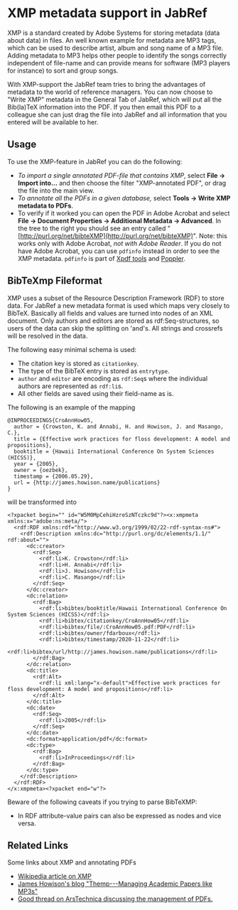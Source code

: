 # XMP metadata support in JabRef

XMP is a standard created by Adobe Systems for storing metadata \(data about data\) in files. An well known example for metadata are MP3 tags, which can be used to describe artist, album and song name of a MP3 file. Adding metadata to MP3 helps other people to identify the songs correctly independent of file-name and can provide means for software \(MP3 players for instance\) to sort and group songs.

With XMP-support the JabRef team tries to bring the advantages of metadata to the world of reference managers. You can now choose to "Write XMP" metadata in the General Tab of JabRef, which will put all the Bib\(la\)TeX information into the PDF. If you then email this PDF to a colleague she can just drag the file into JabRef and all information that you entered will be available to her.

## Usage

To use the XMP-feature in JabRef you can do the following:

* _To import a single annotated PDF-file_ _that contains XMP_, select **File → Import into...** and then choose the filter "XMP-annotated PDF", or drag the file into the main view.
* _To annotate all the PDFs in a given database,_ select **Tools → Write XMP metadata to PDFs**.
* To verify if it worked you can open the PDF in Adobe Acrobat and select **File → Document Properties → Additional Metadata → Advanced**. In the tree to the right you should see an entry called "[http://purl.org/net/bibteXMP](http://purl.org/net/bibteXMP)". Note: this works only with Adobe Acrobat, _not with Adobe Reader_. If you do not have Adobe Acrobat, you can use `pdfinfo` instead in order to see the XMP metadata. `pdfinfo` is part of [Xpdf tools](http://www.foolabs.com/xpdf/)  and [Poppler](http://poppler.freedesktop.org).

## BibTeXmp Fileformat

XMP uses a subset of the Resource Description Framework \(RDF\) to store data. For JabRef a new metadata format is used which maps very closely to BibTeX. Basically all fields and values are turned into nodes of an XML document. Only authors and editors are stored as rdf:Seq-structures, so users of the data can skip the splitting on 'and's. All strings and crossrefs will be resolved in the data.

The following easy minimal schema is used:

* The citation key is stored as `citationkey`.
* The type of the BibTeX entry is stored as `entrytype`.
* `author` and `editor` are encoding as `rdf:Seq`s where the individual authors are represented as `rdf:li`s.
* All other fields are saved using their field-name as is.

The following is an example of the mapping

```text
@INPROCEEDINGS{CroAnnHow05,
  author = {Crowston, K. and Annabi, H. and Howison, J. and Masango, C.},
  title = {Effective work practices for floss development: A model and propositions},
  booktitle = {Hawaii International Conference On System Sciences (HICSS)},
  year = {2005},
  owner = {oezbek},
  timestamp = {2006.05.29},
  url = {http://james.howison.name/publications}
}
```

will be transformed into

```markup
<?xpacket begin="﻿" id="W5M0MpCehiHzreSzNTczkc9d"?><x:xmpmeta xmlns:x="adobe:ns:meta/">
  <rdf:RDF xmlns:rdf="http://www.w3.org/1999/02/22-rdf-syntax-ns#">
    <rdf:Description xmlns:dc="http://purl.org/dc/elements/1.1/" rdf:about="">
      <dc:creator>
        <rdf:Seq>
          <rdf:li>K. Crowston</rdf:li>
          <rdf:li>H. Annabi</rdf:li>
          <rdf:li>J. Howison</rdf:li>
          <rdf:li>C. Masango</rdf:li>
        </rdf:Seq>
      </dc:creator>
      <dc:relation>
        <rdf:Bag>
          <rdf:li>bibtex/booktitle/Hawaii International Conference On System Sciences (HICSS)</rdf:li>
          <rdf:li>bibtex/citationkey/CroAnnHow05</rdf:li>
          <rdf:li>bibtex/file/:CroAnnHow05.pdf:PDF</rdf:li>
          <rdf:li>bibtex/owner/fdarboux</rdf:li>
          <rdf:li>bibtex/timestamp/2020-11-22</rdf:li>
          <rdf:li>bibtex/url/http://james.howison.name/publications</rdf:li>
        </rdf:Bag>
      </dc:relation>
      <dc:title>
        <rdf:Alt>
          <rdf:li xml:lang="x-default">Effective work practices for floss development: A model and propositions</rdf:li>
        </rdf:Alt>
      </dc:title>
      <dc:date>
        <rdf:Seq>
          <rdf:li>2005</rdf:li>
        </rdf:Seq>
      </dc:date>
      <dc:format>application/pdf</dc:format>
      <dc:type>
        <rdf:Bag>
          <rdf:li>InProceedings</rdf:li>
        </rdf:Bag>
      </dc:type>
    </rdf:Description>
  </rdf:RDF>
</x:xmpmeta><?xpacket end="w"?>
```

Beware of the following caveats if you trying to parse BibTeXMP:

* In RDF attribute-value pairs can also be expressed as nodes and vice versa.

## Related Links

Some links about XMP and annotating PDFs

* [Wikipedia article on XMP](https://en.wikipedia.org/wiki/Extensible_Metadata_Platform)
* [James Howison's blog "Themp---Managing Academic Papers like MP3s"](https://web.archive.org/web/20110424121251/http://freelancepropaganda.com/themp/)
* [Good thread on ArsTechnica discussing the management of PDFs.](http://arstechnica.com/civis/viewtopic.php?f=19&t=408429)


